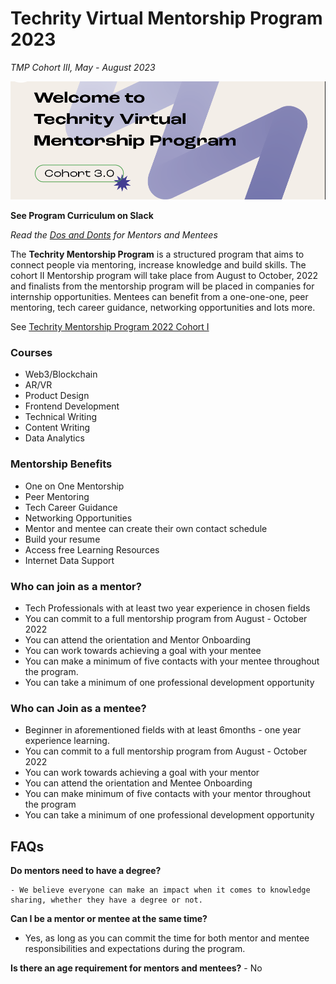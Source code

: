 # Techrity Virtual Mentorship Program 2023

_TMP Cohort III, May -  August 2023_

![Techrity Mentorship Program Cohort III](/TMP2023/tmp-3-banner.png)

**See Program Curriculum on Slack**

_Read the [Dos and Donts](/Dos&Donts.md) for Mentors and Mentees_

The **Techrity Mentorship Program** is a structured program that aims to connect people via mentoring, increase knowledge and build skills. The cohort II Mentorship program will take place from August to October, 2022 and finalists from the mentorship program will be placed in companies for internship opportunities. Mentees can benefit from a one-one-one, peer mentoring, tech career guidance, networking opportunities and lots more.

See [Techrity Mentorship Program 2022 Cohort I](/TMP2021/README.md)

### Courses

- Web3/Blockchain
- AR/VR
- Product Design
- Frontend Development
- Technical Writing
- Content Writing
- Data Analytics


### Mentorship Benefits

- One on One Mentorship
- Peer Mentoring
- Tech Career Guidance
- Networking Opportunities
- Mentor and mentee can create their own contact schedule
- Build your resume
- Access free Learning Resources
- Internet Data Support

### Who can join as a mentor?

- Tech Professionals with at least two year experience in chosen fields
- You can commit to a full mentorship program from August - October 2022
- You can attend the orientation and Mentor Onboarding
- You can work towards achieving a goal with your mentee
- You can make a minimum of five contacts with your mentee throughout the program.
- You can take a minimum of one professional development opportunity

### Who can Join as a mentee?

- Beginner in aforementioned fields with at least 6months - one year experience learning.
- You can commit to a full mentorship program from August - October 2022
- You can work towards achieving a goal with your mentor
- You can attend the orientation and Mentee Onboarding
- You can make minimum of five contacts with your mentor throughout the program
- You can take a minimum of one professional development opportunity

## FAQs

**Do mentors need to have a degree?**

    - We believe everyone can make an impact when it comes to knowledge sharing, whether they have a degree or not.

**Can I be a mentor or mentee at the same time?**
   - Yes, as long as you can commit the time for both mentor and mentee responsibilities and expectations during the program.

**Is there an age requirement for mentors and mentees?**
    - No
